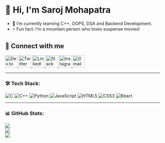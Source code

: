 # 👋 Hi, I'm Saroj Mohapatra  

- 🌱 I’m currently learning C++, OOPS, DSA and Backend Development.     
- ⚡ Fun fact: I’m a mountain person who loves suspense movies!  

## 🔗 Connect with me  

<p align="left">
  <a href="https://dev.to/saroj" target="_blank">
    <img src="https://cdn.worldvectorlogo.com/logos/devto.svg" alt="Dev.to" width="40" height="40"/>
  </a>
  <a href="https://twitter.com/SarojMohapa7" target="_blank">
    <img src="https://cdn.jsdelivr.net/gh/simple-icons/simple-icons/icons/twitter.svg" alt="Twitter" width="40" height="40" fill="#1DA1F2"/>
  </a>
  <a href="https://www.linkedin.com/in/saroj0852/" target="_blank">
    <img src="https://cdn.jsdelivr.net/gh/simple-icons/simple-icons/icons/linkedin.svg" alt="LinkedIn" width="40" height="40" fill="#0A66C2"/>
  </a>
  <a href="https://stackoverflow.com/users/your-id" target="_blank">
    <img src="https://cdn.jsdelivr.net/gh/simple-icons/simple-icons/icons/stackoverflow.svg" alt="Stack Overflow" width="40" height="40" fill="#F48024"/>
  </a>
  <a href="https://www.instagram.com/saroj__mohapatra__07/" target="_blank">
    <img src="https://upload.wikimedia.org/wikipedia/commons/e/e7/Instagram_logo_2016.svg" alt="Instagram" width="40" height="40"/>
  </a>
  <a href="mailto:mosaroj182@gmail.com" target="_blank">
    <img src="https://upload.wikimedia.org/wikipedia/commons/4/4e/Gmail_Icon.png" alt="Gmail" width="40" height="40"/>
  </a>
</p>

---

### 🛠️ Tech Stack:
![C](https://img.shields.io/badge/c-%2300599C.svg?style=for-the-badge&logo=c&logoColor=white)
![C++](https://img.shields.io/badge/c++-%2300599C.svg?style=for-the-badge&logo=c%2B%2B&logoColor=white)
![Python](https://img.shields.io/badge/python-%233776AB.svg?style=for-the-badge&logo=python&logoColor=white)
![JavaScript](https://img.shields.io/badge/javascript-%23323330.svg?style=for-the-badge&logo=javascript&logoColor=%23F7DF1E)
![HTML5](https://img.shields.io/badge/html5-%23E34F26.svg?style=for-the-badge&logo=html5&logoColor=white)
![CSS3](https://img.shields.io/badge/css3-%231572B6.svg?style=for-the-badge&logo=css3&logoColor=white)
![React](https://img.shields.io/badge/react-%2361DAFB.svg?style=for-the-badge&logo=react&logoColor=black)

---

### 📊 GitHub Stats:
![](https://github-readme-stats.vercel.app/api?username=saroj0852&theme=tokyonight&hide_border=false&include_all_commits=true&count_private=true)<br/>
![](https://github-readme-streak-stats.herokuapp.com/?user=saroj0852&theme=tokyonight&hide_border=false)<br/>
![](https://github-readme-stats.vercel.app/api/top-langs/?username=saroj0852&theme=tokyonight&hide_border=false&layout=compact)
